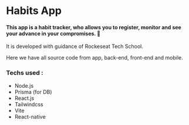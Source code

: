 # Habits App #

#### This app is a habit tracker, who allows you to register, monitor and see your advance in your compromises. :running: 

 It is developed with guidance of Rockeseat Tech School. 

 Here we have all source code from app, back-end,  front-end and mobile. 

### Techs used : 

  * Node.js
  * Prisma (for DB)
  * React.js
  * Tailwindcss
  * Vite
  * React-native 
  


